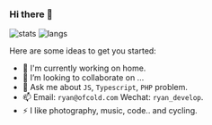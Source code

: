 ### Hi there 👋

![stats](https://github-readme-stats.vercel.app/api?username=lilianjin&show_icons=true&theme=light&layout=compact&hide_title=true)
![langs](https://github-readme-stats.vercel.app/api/top-langs/?username=lilianjin&layout=compact&theme=light)



Here are some ideas to get you started:

- 🔭 I'm currently working on home.
- 👯 I’m looking to collaborate on ...
- 💬 Ask me about `JS`, `Typescript`, `PHP` problem.
- 📫 Email: `ryan@ofcold.com` Wechat: `ryan_develop`.
- ⚡ I like photography, music, code.. and cycling.

